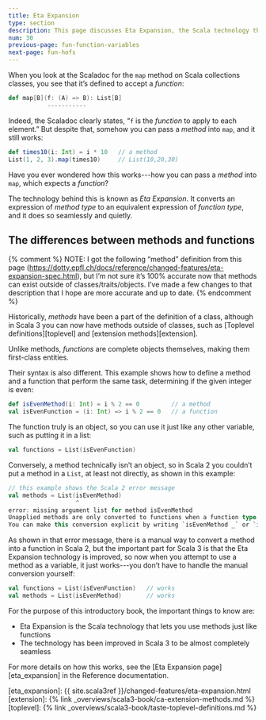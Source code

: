 ```yaml
---
title: Eta Expansion
type: section
description: This page discusses Eta Expansion, the Scala technology that automatically and transparently converts methods into functions.
num: 30
previous-page: fun-function-variables
next-page: fun-hofs
---
```



When you look at the Scaladoc for the `map` method on Scala collections classes, you see that it’s defined to accept a _function_:

```scala
def map[B](f: (A) => B): List[B]
           -----------
```

Indeed, the Scaladoc clearly states, “`f` is the _function_ to apply to each element.”
But despite that, somehow you can pass a _method_ into `map`, and it still works:

```scala
def times10(i: Int) = i * 10   // a method
List(1, 2, 3).map(times10)     // List(10,20,30)
```

Have you ever wondered how this works---how you can pass a _method_ into `map`, which expects a _function_?

The technology behind this is known as _Eta Expansion_.
It converts an expression of _method type_ to an equivalent expression of _function type_, and it does so seamlessly and quietly.



## The differences between methods and functions

{% comment %}
NOTE: I got the following “method” definition from this page (https://dotty.epfl.ch/docs/reference/changed-features/eta-expansion-spec.html), but I’m not sure it’s 100% accurate now that methods can exist outside of classes/traits/objects.
I’ve made a few changes to that description that I hope are more accurate and up to date.
{% endcomment %}

Historically, _methods_ have been a part of the definition of a class, although in Scala 3 you can now have methods outside of classes, such as [Toplevel definitions][toplevel] and [extension methods][extension].

Unlike methods, _functions_ are complete objects themselves, making them first-class entities.

Their syntax is also different.
This example shows how to define a method and a function that perform the same task, determining if the given integer is even:

```scala
def isEvenMethod(i: Int) = i % 2 == 0         // a method
val isEvenFunction = (i: Int) => i % 2 == 0   // a function
```

The function truly is an object, so you can use it just like any other variable, such as putting it in a list:

```scala
val functions = List(isEvenFunction)
```

Conversely, a method technically isn’t an object, so in Scala 2 you couldn’t put a method in a `List`, at least not directly, as shown in this example:

```scala
// this example shows the Scala 2 error message
val methods = List(isEvenMethod)
                   ^
error: missing argument list for method isEvenMethod
Unapplied methods are only converted to functions when a function type is expected.
You can make this conversion explicit by writing `isEvenMethod _` or `isEvenMethod(_)` instead of `isEvenMethod`.
```

As shown in that error message, there is a manual way to convert a method into a function in Scala 2, but the important part for Scala 3 is that the Eta Expansion technology is improved, so now when you attempt to use a method as a variable, it just works---you don’t have to handle the manual conversion yourself:

```scala
val functions = List(isEvenFunction)   // works
val methods = List(isEvenMethod)       // works
```

For the purpose of this introductory book, the important things to know are:

- Eta Expansion is the Scala technology that lets you use methods just like functions
- The technology has been improved in Scala 3 to be almost completely seamless

For more details on how this works, see the [Eta Expansion page][eta_expansion] in the Reference documentation.



[eta_expansion]: {{ site.scala3ref }}/changed-features/eta-expansion.html
[extension]: {% link _overviews/scala3-book/ca-extension-methods.md %}
[toplevel]: {% link _overviews/scala3-book/taste-toplevel-definitions.md %}
